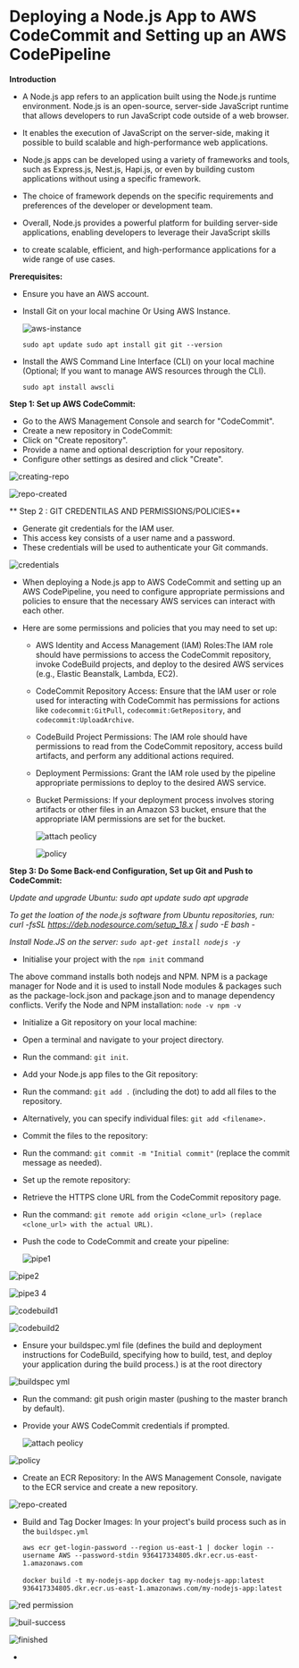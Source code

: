 # Deploying a Node.js App to AWS CodeCommit and Setting up an AWS CodePipeline #

**Introduction**
- A Node.js app refers to an application built using the Node.js runtime environment. Node.js is an open-source, server-side JavaScript runtime that allows developers to run JavaScript code outside of a web browser.

- It enables the execution of JavaScript on the server-side, making it possible to build scalable and high-performance web applications.

- Node.js apps can be developed using a variety of frameworks and tools, such as Express.js, Nest.js, Hapi.js, or even by building custom applications without using a specific framework.

- The choice of framework depends on the specific requirements and preferences of the developer or development team.

- Overall, Node.js provides a powerful platform for building server-side applications, enabling developers to leverage their JavaScript skills

- to create scalable, efficient, and high-performance applications for a wide range of use cases.

**Prerequisites:**

- Ensure you have an AWS account.
- Install Git on your local machine Or Using AWS Instance.

  ![aws-instance](https://github.com/bakare-rasheed/pipeline-project/assets/114327344/0cd37442-b6ef-49db-8f48-f9c7678475b8)

 
  `sudo apt update
   sudo apt install git
   git --version`

- Install the AWS Command Line Interface (CLI) on your local machine (Optional; If you want to manage AWS resources through the CLI).

   `sudo apt install awscli`

**Step 1: Set up AWS CodeCommit:**

- Go to the AWS Management Console and search for "CodeCommit".
- Create a new repository in CodeCommit:
- Click on "Create repository".
- Provide a name and optional description for your repository.
- Configure other settings as desired and click "Create".

![creating-repo](https://github.com/bakare-rasheed/pipeline-project/assets/114327344/be7a969f-1721-4d55-9485-5efbcd6ca53e)


![repo-created](https://github.com/bakare-rasheed/pipeline-project/assets/114327344/09f7079c-4ad1-43df-8c70-487b60755ae7)


** Step 2 : GIT CREDENTILAS AND PERMISSIONS/POLICIES**

* Generate git credentials for the IAM user. 
* This access key consists of a user name and a password. 
* These credentials will be used to authenticate your Git commands.

![credentials](https://github.com/bakare-rasheed/pipeline-project/assets/114327344/45967000-1600-46cc-95fa-1269987dbae4)

- When deploying a Node.js app to AWS CodeCommit and setting up an AWS CodePipeline, you need to configure appropriate permissions and policies to ensure that the necessary AWS services can interact with each other. 
- Here are some permissions and policies that you may need to set up:

  * AWS Identity and Access Management (IAM) Roles:The IAM role should have permissions to access the CodeCommit repository,
    invoke CodeBuild projects, and deploy to the desired AWS services (e.g., Elastic Beanstalk, Lambda, EC2).
  
  * CodeCommit Repository Access: Ensure that the IAM user or role used for interacting with CodeCommit
    has permissions for actions like `codecommit:GitPull`, `codecommit:GetRepository`, and `codecommit:UploadArchive`.

  * CodeBuild Project Permissions: The IAM role should have permissions to read from the CodeCommit repository,
    access build artifacts, and perform any additional actions required.

  * Deployment Permissions: Grant the IAM role used by the pipeline appropriate permissions to deploy to the desired AWS service.

  * Bucket Permissions: If your deployment process involves storing artifacts or other files in an Amazon S3 bucket, 
    ensure that the appropriate IAM permissions are set for the bucket.

    ![attach peolicy](https://github.com/bakare-rasheed/pipeline-project/assets/114327344/d996f96b-9a07-4cc0-b691-0c5c71dcc3e9)


    ![policy](https://github.com/bakare-rasheed/pipeline-project/assets/114327344/5ee6b964-bec7-4e32-b711-ee29e598966d)


**Step 3: Do Some Back-end Configuration, Set up Git and Push to CodeCommit:**

*Update and upgrade Ubuntu: sudo apt update sudo apt upgrade*

*To get the loation of the node.js software from Ubuntu repositories, run: curl -fsSL https://deb.nodesource.com/setup_18.x | sudo -E bash -*

*Install Node.JS on the server: `sudo apt-get install nodejs -y`*

* Initialise your project with the `npm init` command

The above command installs both nodejs and NPM. NPM is a package manager for Node and it is used to install Node modules & packages such as the package-lock.json and package.json and to manage dependency conflicts.
Verify the Node and NPM installation:
`
node -v
npm -v
`
- Initialize a Git repository on your local machine:
- Open a terminal and navigate to your project directory.
- Run the command: `git init`.
- Add your Node.js app files to the Git repository:
- Run the command: `git add .` (including the dot) to add all files to the repository.
- Alternatively, you can specify individual files: `git add <filename>.`
- Commit the files to the repository:
- Run the command: `git commit -m "Initial commit"` (replace the commit message as needed).
- Set up the remote repository:
- Retrieve the HTTPS clone URL from the CodeCommit repository page.
- Run the command: `git remote add origin <clone_url> (replace <clone_url> with the actual URL)`.
- Push the code to CodeCommit and create your pipeline:

  ![pipe1](https://github.com/bakare-rasheed/pipeline-project/assets/114327344/eb644fb6-e7eb-44e7-8b61-45892dc78d04)
  
 ![pipe2](https://github.com/bakare-rasheed/pipeline-project/assets/114327344/ec361722-80ac-406b-8f63-33fe5b92d6d2)

![pipe3 4](https://github.com/bakare-rasheed/pipeline-project/assets/114327344/6b51f5e4-3816-4a8f-82a1-40ecc089797d)

![codebuild1](https://github.com/bakare-rasheed/pipeline-project/assets/114327344/7c8fde76-e8b0-4979-a5cb-09e39ca3c075)

![codebuild2](https://github.com/bakare-rasheed/pipeline-project/assets/114327344/e773998c-000d-4f06-901c-a641d2dceb97)

- Ensure your buildspec.yml file (defines the build and deployment instructions for CodeBuild, specifying how to build, test, and deploy your application during the build process.) is at the root directory 

![buildspec yml](https://github.com/bakare-rasheed/pipeline-project/assets/114327344/8fe49b5d-9c31-4e96-aedf-b5fa6b6e9b0e)


- Run the command: git push origin master (pushing to the master branch by default).
  
- Provide your AWS CodeCommit credentials if prompted.

  ![attach peolicy](https://github.com/bakare-rasheed/pipeline-project/assets/114327344/f95a26b6-c167-49d9-a41b-639cc970d3fc)

 ![policy](https://github.com/bakare-rasheed/pipeline-project/assets/114327344/cec1fe8d-54c6-4795-a16f-dfaca862f944)

- Create an ECR Repository: In the AWS Management Console, navigate to the ECR service and create a new repository.

![repo-created](https://github.com/bakare-rasheed/pipeline-project/assets/114327344/6a48f7a6-ea5b-4e0f-9a70-c1d3d806da1b)


- Build and Tag Docker Images: In your project's build process such as in the `buildspec.yml`

  `aws ecr get-login-password --region us-east-1 | docker login --username AWS --password-stdin 936417334805.dkr.ecr.us-east-1.amazonaws.com`

  `docker build -t my-nodejs-app`  `docker tag my-nodejs-app:latest 936417334805.dkr.ecr.us-east-1.amazonaws.com/my-nodejs-app:latest`
    
![red permission ](https://github.com/bakare-rasheed/pipeline-project/assets/114327344/a2e508c7-f521-470b-a82b-0f095c4a67ff)


![buil-success](https://github.com/bakare-rasheed/pipeline-project/assets/114327344/99c4aebc-3eae-44aa-ba92-d62467f932ec)

![finished](https://github.com/bakare-rasheed/pipeline-project/assets/114327344/c70ca9c1-ed31-4f9f-9aed-a659cab69a6c)





  
- 
